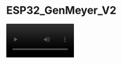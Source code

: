 # ESP32_GenMeyer_V2

<video src='[your URL here](https://www.youtube.com/watch?v=KOIzjZbWaPE&t=134s)' width=180/>
